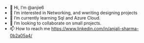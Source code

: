 - 👋 Hi, I’m @anjie6
- 👀 I’m interested in Networking, and wwriting designing projects
- 🌱 I’m currently learning Sql and Azure Cloud.
- 💞️ I’m looking to collaborate on small projects.
- 📫 How to reach me https://www.linkedin.com/in/anjali-sharma-0b2a05a4/

<!---
anjie6/anjie6 is a ✨ special ✨ repository because its `README.md` (this file) appears on your GitHub profile.
You can click the Preview link to take a look at your changes.
--->
